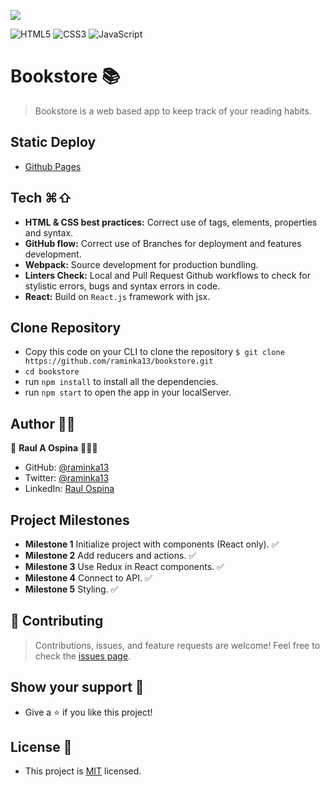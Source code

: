 ![](https://img.shields.io/badge/Microverse-blueviolet)


![HTML5](https://img.shields.io/badge/html5-%23E34F26.svg?style=for-the-badge&logo=html5&logoColor=white) ![CSS3](https://img.shields.io/badge/css3-%231572B6.svg?style=for-the-badge&logo=css3&logoColor=white) ![JavaScript](https://img.shields.io/badge/javascript-%23323330.svg?style=for-the-badge&logo=javascript&logoColor=%23F7DF1E)



# Bookstore 📚
> Bookstore is a web based app to keep track of your reading habits.

## Static Deploy
- [Github Pages](https://raminka13.github.io/bookstore)

## Tech ⌘⇧
- **HTML & CSS best practices:** Correct use of tags, elements, properties and syntax.
- **GitHub flow:**  Correct use of Branches for deployment and features development.
- **Webpack:**  Source development for production bundling.
- **Linters Check:** Local and Pull Request Github workflows to check for stylistic errors, bugs and syntax errors in code.
- **React:** Build on `React.js` framework with jsx.

## Clone Repository
- Copy this code on your CLI to clone the repository `$ git clone https://github.com/raminka13/bookstore.git`
- `cd bookstore`
- run `npm install` to install all the dependencies.
- run `npm start` to open the app in your localServer.


## Author ✍🏼
👤 **Raul A Ospina** 🧑🏻‍💻
- GitHub: [@raminka13](https://github.com/raminka13)
- Twitter: [@raminka13](https://twitter.com/raminka13)
- LinkedIn: [Raul Ospina](http://linkedin.com/in/raul-ospina-83232614)

## Project Milestones
- **Milestone 1** Initialize project with components (React only). ✅
- **Milestone 2** Add reducers and actions. ✅
- **Milestone 3** Use Redux in React components. ✅
- **Milestone 4** Connect to API. ✅
- **Milestone 5** Styling. ✅


## 🤝 Contributing
> Contributions, issues, and feature requests are welcome!
Feel free to check the [issues page](https://github.com/raminka13/math-magicians/issues).

## Show your support 🦾
- Give a ⭐️ if you like this project!

## License 📝 
- This project is [MIT](LICENSE) licensed.
